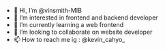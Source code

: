 - 👋 Hi, I’m @vinsmith-MIB
- 👀 I’m interested in frontend and backend developer
- 🌱 I’m currently learning a web frontend
- 💞️ I’m looking to collaborate on website developer
- 📫 How to reach me ig : @kevin_cahyo_

<!---
vinsmith-MIB/vinsmith-MIB is a ✨ special ✨ repository because its `README.md` (this file) appears on your GitHub profile.
You can click the Preview link to take a look at your changes.
--->
